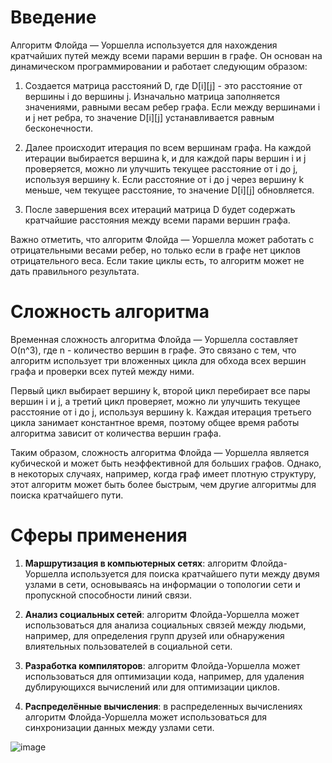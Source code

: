 # Введение

Алгоритм Флойда — Уоршелла используется для нахождения кратчайших путей между всеми парами вершин в графе. Он основан на динамическом программировании и работает следующим образом:

1. Создается матрица расстояний D, где D[i][j] - это расстояние от вершины i до вершины j. Изначально матрица заполняется значениями, равными весам ребер графа. Если между вершинами i и j нет ребра, то значение D[i][j] устанавливается равным бесконечности.

2. Далее происходит итерация по всем вершинам графа. На каждой итерации выбирается вершина k, и для каждой пары вершин i и j проверяется, можно ли улучшить текущее расстояние от i до j, используя вершину k. Если расстояние от i до j через вершину k меньше, чем текущее расстояние, то значение D[i][j] обновляется.

3. После завершения всех итераций матрица D будет содержать кратчайшие расстояния между всеми парами вершин графа.

Важно отметить, что алгоритм Флойда — Уоршелла может работать с отрицательными весами ребер, но только если в графе нет циклов отрицательного веса. Если такие циклы есть, то алгоритм может не дать правильного результата.

# Сложность алгоритма

Временная сложность алгоритма Флойда — Уоршелла составляет O(n^3), где n - количество вершин в графе. Это связано с тем, что алгоритм использует три вложенных цикла для обхода всех вершин графа и проверки всех путей между ними. 

Первый цикл выбирает вершину k, второй цикл перебирает все пары вершин i и j, а третий цикл проверяет, можно ли улучшить текущее расстояние от i до j, используя вершину k. Каждая итерация третьего цикла занимает константное время, поэтому общее время работы алгоритма зависит от количества вершин графа. 

Таким образом, сложность алгоритма Флойда — Уоршелла является кубической и может быть неэффективной для больших графов. Однако, в некоторых случаях, например, когда граф имеет плотную структуру, этот алгоритм может быть более быстрым, чем другие алгоритмы для поиска кратчайшего пути.

# Сферы применения

1. **Маршрутизация в компьютерных сетях**: алгоритм Флойда-Уоршелла используется для поиска кратчайшего пути между двумя узлами в сети, основываясь на информации о топологии сети и пропускной способности линий связи.

2. **Анализ социальных сетей**: алгоритм Флойда-Уоршелла может использоваться для анализа социальных связей между людьми, например, для определения групп друзей или обнаружения влиятельных пользователей в социальной сети.

3. **Разработка компиляторов**: алгоритм Флойда-Уоршелла может использоваться для оптимизации кода, например, для удаления дублирующихся вычислений или для оптимизации циклов.

4. **Распределённые вычисления**: в распределенных вычислениях алгоритм Флойда-Уоршелла может использоваться для синхронизации данных между узлами сети.


![image](https://user-images.githubusercontent.com/91957817/227899306-e50d2571-b849-4b55-8ef2-fe4ae02da8ab.png)

